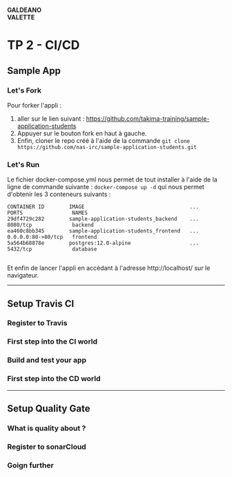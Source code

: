 **GALDEANO**  
**VALETTE**
# TP 2 - CI/CD

## Sample App
### Let's Fork
Pour forker l'appli :
1. aller sur le lien suivant : https://github.com/takima-training/sample-application-students
2. Appuyer sur le bouton fork en haut à gauche.
3. Enfin, cloner le repo créé à l'aide de la commande `git clone https://github.com/nas-irc/sample-application-students.git`

### Let's Run
Le fichier docker-compose.yml nous permet de tout installer à l'aide de la ligne de commande suivante :
`docker-compose up -d`
qui nous permet d'obtenir les 3 conteneurs suivants :
```
CONTAINER ID        IMAGE                                  ...       PORTS                NAMES
29df4729c282        sample-application-students_backend    ...       8080/tcp             backend
ea460c8bb345        sample-application-students_frontend   ...       0.0.0.0:80->80/tcp   frontend
5a564b68878e        postgres:12.0-alpine                   ...       5432/tcp             database


```
Et enfin de lancer l'appli en accédant à l'adresse http://localhost/ sur le navigateur.

---

## Setup Travis CI
### Register to Travis

### First step into the CI world
### Build and test your app

### First step into the CD world

---

## Setup Quality Gate
### What is quality about ?
### Register to sonarCloud
### Goign further


